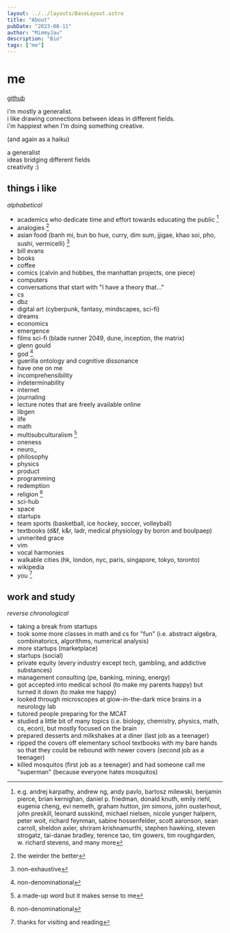```yaml
---
layout: ../../layouts/BaseLayout.astro
title: "About"
pubDate: "2023-08-11"
author: "MimmyJau"
description: "Bio"
tags: ["me"]
---
```


# me

[github](https://www.github.com/mimmyjau)

i'm mostly a generalist.  
i like drawing connections between ideas in different fields.  
i'm happiest when I'm doing something creative.

(and again as a haiku)

a generalist  
ideas bridging different fields  
creativity :)

## things i like

_alphabetical_

- academics who dedicate time and effort towards educating the public [^academics]
- analogies [^analogies]
- asian food (banh mi, bun bo hue, curry, dim sum, jjigae, khao soi, pho, sushi, vermicelli) [^nonexhaustive]
- bill evans
- books
- coffee
- comics (calvin and hobbes, the manhattan projects, one piece)
- computers
- conversations that start with "I have a theory that..."
- cs
- dbz
- digital art (cyberpunk, fantasy, mindscapes, sci-fi)
- dreams
- economics
- emergence
- films sci-fi (blade runner 2049, dune, inception, the matrix)
- glenn gould
- god [^nondenominational]
- guerilla ontology and cognitive dissonance
- have one on me
- incomprehensibility
- indeterminability
- internet
- journaling
- lecture notes that are freely available online 
- libgen
- life
- math
- multisubculturalism [^madeup]
- oneness
- neuro_
- philosophy
- physics
- product
- programming
- redemption
- religion [^nondenominational]
- sci-hub
- space
- startups
- team sports (basketball, ice hockey, soccer, volleyball)
- textbooks (d&f, k&r, ladr, medical physiology by boron and boulpaep)
- unmerited grace
- vim
- vocal harmonies
- walkable cities (hk, london, nyc, paris, singapore, tokyo, toronto)
- wikipedia
- you [^you]

[^academics]: e.g. andrej karpathy, andrew ng, andy pavlo, bartosz milewski, benjamin pierce, brian kernighan, daniel p. friedman, donald knuth, emily riehl, eugenia cheng, evi nemeth, graham hutton, jim simons, john ousterhout, john preskill, leonard susskind, michael nielsen, nicole yunger halpern, peter woit, richard feynman, sabine hossenfelder, scott aaronson, sean carroll, sheldon axler, shriram krishnamurthi, stephen hawking, steven strogatz, tai-danae bradley, terence tao, tim gowers, tim roughgarden, w. richard stevens, and many more
[^analogies]: the weirder the better
[^madeup]: a made-up word but it makes sense to me
[^nondenominational]: non-denominational
[^nonexhaustive]: non-exhaustive
[^you]: thanks for visiting and reading

## work and study

_reverse chronological_

- taking a break from startups
- took some more classes in math and cs for "fun" (i.e. abstract algebra, combinatorics, algorithms, numerical analysis)
- more startups (marketplace)
- startups (social)
- private equity (every industry except tech, gambling, and addictive substances)
- management consulting (pe, banking, mining, energy)
- got accepted into medical school (to make my parents happy) but turned it down (to make me happy)
- looked through microscopes at glow-in-the-dark mice brains in a neurology lab
- tutored people preparing for the MCAT
- studied a little bit of many topics (i.e. biology, chemistry, physics, math, cs, econ), but mostly focused on the brain
- prepared desserts and milkshakes at a diner (last job as a teenager)
- ripped the covers off elementary school textbooks with my bare hands so that they could be rebound with newer covers (second job as a teenager)
- killed mosquitos (first job as a teenager) and had someone call me "superman" (because everyone hates mosquitos)
